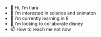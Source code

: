 - 👋 Hi, I’m tiara
- 👀 I’m interested in science and animaton 
- 🌱 I’m currently learning in 8
- 💞️ I’m looking to collaborate disney
- 📫 How to reach me not now

<!---
Collmun/Collmun is a ✨ special ✨ repository because its `README.md` (this file) appears on your GitHub profile.
You can click the Preview link to take a look at your changes.
--->
